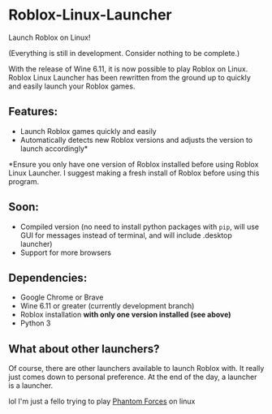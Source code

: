 # Roblox-Linux-Launcher

Launch Roblox on Linux!

(Everything is still in development. Consider nothing to be complete.)

With the release of Wine 6.11, it is now possible to play Roblox on Linux. Roblox Linux Launcher has been rewritten from the ground up to quickly and easily launch your Roblox games.

## Features:
- Launch Roblox games quickly and easily
- Automatically detects new Roblox versions and adjusts the version to launch accordingly*

*Ensure you only have one version of Roblox installed before using Roblox Linux Launcher. I suggest making a fresh install of Roblox before using this program.

## Soon:

- Compiled version (no need to install python packages with `pip`, will use GUI for messages instead of terminal, and will include .desktop launcher)
- Support for more browsers

## Dependencies:

- Google Chrome  or Brave
- Wine 6.11 or greater (currently development branch)
- Roblox installation **with only one version installed (see above)**
- Python 3

## What about other launchers?
Of course, there are other launchers available to launch Roblox with. It really just comes down to personal preference. At the end of the day, a launcher is a launcher.

lol I'm just a fello trying to play [Phantom Forces](https://www.roblox.com/games/292439477/Phantom-Forces) on linux
